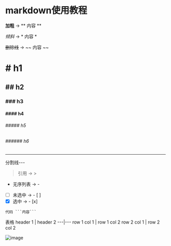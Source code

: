 # markdown使用教程

**加粗** -> ** 内容 **

*倾斜* ->  * 内容 *

~~删除线~~ -> ~~ 内容 ~~

# # h1
## ## h2
### ### h3
#### #### h4
###### ##### h5
###### ###### h6

---

分割线---
>  引用 -> >
- 无序列表 -> -

- [ ] 未选中 -> - [ ]
- [x] 选中   -> - [x]

```
代码 ```内容```
```

表格
header 1 | header 2
---|---
row 1 col 1 | row 1 col 2
row 2 col 1 | row 2 col 2

![image](https://user-images.githubusercontent.com/7861157/124061530-94ea5480-da61-11eb-83e4-97e6617de9b1.png)

